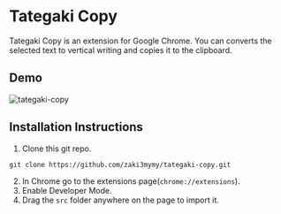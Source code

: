 # Tategaki Copy

Tategaki Copy is an extension for Google Chrome. You can converts the selected text to vertical writing and copies it to the clipboard.

## Demo

![tategaki-copy](https://github.com/zaki3mymy/tategaki-copy/assets/91773180/9064dba7-7039-4fd6-97bb-c02b669c130e)


## Installation Instructions

1. Clone this git repo.
```
git clone https://github.com/zaki3mymy/tategaki-copy.git
```
2. In Chrome go to the extensions page(`chrome://extensions`).
3. Enable Developer Mode.
4. Drag the `src` folder anywhere on the page to import it.
